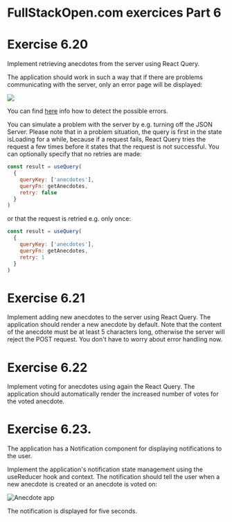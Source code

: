 # FullStackOpen.com exercices Part 6

# Exercise 6.20
Implement retrieving anecdotes from the server using React Query.

The application should work in such a way that if there are problems communicating with the server, only an error page will be displayed:

<img src="https://fullstackopen.com/static/457e9cc4c44344cfb7b546caa44f9ef2/5a190/65new.png">

You can find [here](https://tanstack.com/query/latest/docs/react/guides/queries) info how to detect the possible errors.

You can simulate a problem with the server by e.g. turning off the JSON Server. Please note that in a problem situation, the query is first in the state isLoading for a while, because if a request fails, React Query tries the request a few times before it states that the request is not successful. You can optionally specify that no retries are made:

```jsx
const result = useQuery(
  {
    queryKey: ['anecdotes'],
    queryFn: getAnecdotes,
    retry: false
  }
)
```

or that the request is retried e.g. only once:
```jsx
const result = useQuery(
  {
    queryKey: ['anecdotes'],
    queryFn: getAnecdotes,
    retry: 1
  }
)
```

# Exercise 6.21
Implement adding new anecdotes to the server using React Query. The application should render a new anecdote by default. Note that the content of the anecdote must be at least 5 characters long, otherwise the server will reject the POST request. You don't have to worry about error handling now.

# Exercise 6.22
Implement voting for anecdotes using again the React Query. The application should automatically render the increased number of votes for the voted anecdote.

# Exercise 6.23.
The application has a Notification component for displaying notifications to the user.

Implement the application's notification state management using the useReducer hook and context. The notification should tell the user when a new anecdote is created or an anecdote is voted on:

![Anecdote app](https://fullstackopen.com/static/624eb96335944fbc330519085b862c61/5a190/66new.png)

The notification is displayed for five seconds.